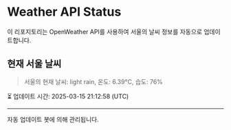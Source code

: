 
# Weather API Status

이 리포지토리는 OpenWeather API를 사용하여 서울의 날씨 정보를 자동으로 업데이트합니다.

## 현재 서울 날씨
> 서울의 현재 날씨: light rain, 온도: 6.39°C, 습도: 76%

⏳ 업데이트 시간: 2025-03-15 21:12:58 (UTC)

---
자동 업데이트 봇에 의해 관리됩니다.
